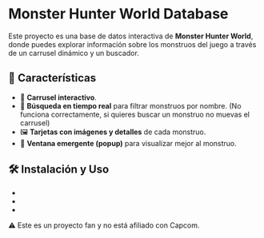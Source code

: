 # Monster Hunter World Database
  
Este proyecto es una base de datos interactiva de **Monster Hunter World**, donde puedes explorar información sobre los monstruos del juego a través de un carrusel dinámico y un buscador.

## 🚀 Características

- 🎡 **Carrusel interactivo**.
- 🔎 **Búsqueda en tiempo real** para filtrar monstruos por nombre.
  (No funciona correctamente, si quieres buscar un monstruo no muevas el carrusel)
- 🖼️ **Tarjetas con imágenes y detalles** de cada monstruo.
- 📌 **Ventana emergente (popup)** para visualizar mejor al monstruo.

## 🛠️ Instalación y Uso

-
-
-

⚠️ Este es un proyecto fan y no está afiliado con Capcom.
